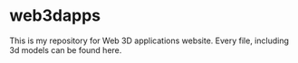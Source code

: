 # web3dapps
This is my repository for Web 3D applications website.
Every file, including 3d models can be found here.